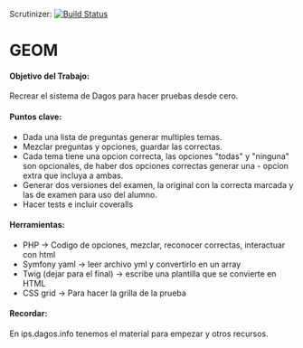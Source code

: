 Scrutinizer: [![Build Status](https://scrutinizer-ci.com/g/LucioTrincheri/GEOM/badges/build.png?b=master)](https://scrutinizer-ci.com/g/LucioTrincheri/GEOM/build-status/master)

# GEOM

#### Objetivo del Trabajo:
Recrear el sistema de Dagos para hacer pruebas desde cero.

#### Puntos clave:
- Dada una lista de preguntas generar multiples temas.
- Mezclar preguntas y opciones, guardar las correctas.
- Cada tema tiene una opcion correcta, las opciones "todas" y "ninguna" son opcionales, de haber dos opciones correctas generar una - opcion extra que incluya a ambas.
- Generar dos versiones del examen, la original con la correcta marcada y las de examen para uso del alumno.
- Hacer tests  e incluir coveralls

#### Herramientas:
- PHP -> Codigo de opciones, mezclar, reconocer correctas, interactuar con html
- Symfony yaml -> leer archivo yml y convertirlo en un array
- Twig (dejar para el final) -> escribe una plantilla que se convierte en HTML
- CSS grid -> Para hacer la grilla de la prueba

#### Recordar:
En ips.dagos.info tenemos el material para empezar y otros recursos.
